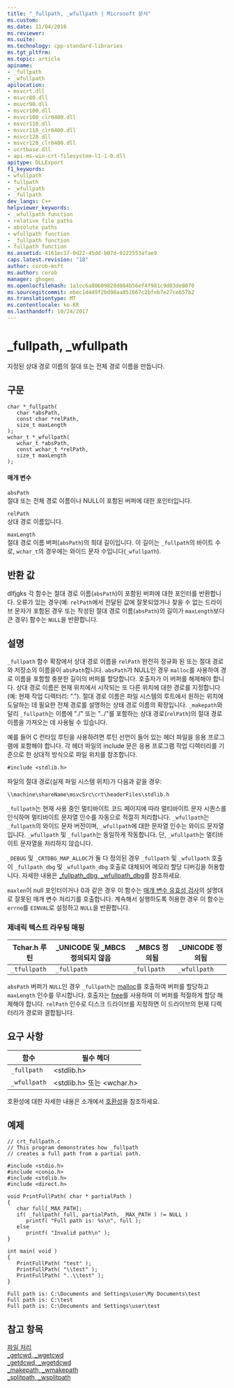 ```yaml
---
title: "_fullpath, _wfullpath | Microsoft 문서"
ms.custom: 
ms.date: 11/04/2016
ms.reviewer: 
ms.suite: 
ms.technology: cpp-standard-libraries
ms.tgt_pltfrm: 
ms.topic: article
apiname:
- _fullpath
- _wfullpath
apilocation:
- msvcrt.dll
- msvcr80.dll
- msvcr90.dll
- msvcr100.dll
- msvcr100_clr0400.dll
- msvcr110.dll
- msvcr110_clr0400.dll
- msvcr120.dll
- msvcr120_clr0400.dll
- ucrtbase.dll
- api-ms-win-crt-filesystem-l1-1-0.dll
apitype: DLLExport
f1_keywords:
- wfullpath
- fullpath
- _wfullpath
- _fullpath
dev_langs: C++
helpviewer_keywords:
- _wfullpath function
- relative file paths
- absolute paths
- wfullpath function
- _fullpath function
- fullpath function
ms.assetid: 4161ec17-0d22-45dd-b07d-0222553afae9
caps.latest.revision: "18"
author: corob-msft
ms.author: corob
manager: ghogen
ms.openlocfilehash: 1a1cc6a80609828d084b56ef4f981c9d03de8070
ms.sourcegitcommit: ebec1d449f2bd98aa851667c2bfeb7e27ce657b2
ms.translationtype: MT
ms.contentlocale: ko-KR
ms.lasthandoff: 10/24/2017
---
```

# <a name="fullpath-wfullpath"></a>_fullpath, _wfullpath
지정된 상대 경로 이름의 절대 또는 전체 경로 이름을 만듭니다.  
  
## <a name="syntax"></a>구문  
  
```  
char *_fullpath(   
   char *absPath,  
   const char *relPath,  
   size_t maxLength   
);  
wchar_t *_wfullpath(   
   wchar_t *absPath,  
   const wchar_t *relPath,  
   size_t maxLength   
);  
```  
  
#### <a name="parameters"></a>매개 변수  
 `absPath`  
 절대 또는 전체 경로 이름이나 NULL이 포함된 버퍼에 대한 포인터입니다.  
  
 `relPath`  
 상대 경로 이름입니다.  
  
 `maxLength`  
 절대 경로 이름 버퍼(`absPath`)의 최대 길이입니다. 이 길이는 `_fullpath`의 바이트 수로, `wchar_t`의 경우에는 와이드 문자 수입니다(`_wfullpath`).  
  
## <a name="return-value"></a>반환 값  
 dlfjgks 각 함수는 절대 경로 이름(`absPath`)이 포함된 버퍼에 대한 포인터를 반환합니다. 오류가 있는 경우(예: `relPath`에서 전달된 값에 잘못되었거나 찾을 수 없는 드라이브 문자가 포함된 경우 또는 작성된 절대 경로 이름(`absPath`)의 길이가 `maxLength`보다 큰 경우) 함수는 `NULL`을 반환합니다.  
  
## <a name="remarks"></a>설명  
 `_fullpath` 함수 확장에서 상대 경로 이름을 `relPath` 완전히 정규화 된 또는 절대 경로와 저장소의 이름을이 `absPath`합니다. `absPath`가 NULL인 경우 `malloc`를 사용하여 경로 이름을 포함할 충분한 길이의 버퍼를 할당합니다. 호출자가 이 버퍼를 해제해야 합니다. 상대 경로 이름은 현재 위치에서 시작되는 또 다른 위치에 대한 경로를 지정합니다(예: 현재 작업 디렉터리: "."). 절대 경로 이름은 파일 시스템의 루트에서 원하는 위치에 도달하는 데 필요한 전체 경로를 설명하는 상태 경로 이름의 확장입니다. `_makepath`와 달리 `_fullpath`는 이름에 "./" 또는 "../"를 포함하는 상대 경로(`relPath`)의 절대 경로 이름을 가져오는 데 사용될 수 있습니다.  
  
 예를 들어 C 런타임 루틴을 사용하려면 루틴 선언이 들어 있는 헤더 파일을 응용 프로그램에 포함해야 합니다. 각 헤더 파일의 include 문은 응용 프로그램 작업 디렉터리를 기준으로 한 상대적 방식으로 파일 위치를 참조합니다.  
  
```  
#include <stdlib.h>  
```  
  
 파일의 절대 경로(실제 파일 시스템 위치)가 다음과 같을 경우:  
  
```  
\\machine\shareName\msvcSrc\crt\headerFiles\stdlib.h  
```  
  
 `_fullpath`는 현재 사용 중인 멀티바이트 코드 페이지에 따라 멀티바이트 문자 시퀀스를 인식하며 멀티바이트 문자열 인수를 자동으로 적절히 처리합니다. `_wfullpath`는 `_fullpath`의 와이드 문자 버전이며, `_wfullpath`에 대한 문자열 인수는 와이드 문자열입니다. `_wfullpath` 및 `_fullpath`는 동일하게 작동합니다. 단, `_wfullpath`는 멀티바이트 문자열을 처리하지 않습니다.  
  
 `_DEBUG` 및 `_CRTDBG_MAP_ALLOC`가 둘 다 정의된 경우 `_fullpath` 및 `_wfullpath` 호출이 `_fullpath_dbg` 및 `_wfullpath_dbg` 호출로 대체되어 메모리 할당 디버깅을 허용합니다. 자세한 내용은 [_fullpath_dbg, _wfullpath_dbg](../../c-runtime-library/reference/fullpath-dbg-wfullpath-dbg.md)를 참조하세요.  
  
 `maxlen`이 null 포인터이거나 0과 같은 경우 이 함수는 [매개 변수 유효성 검사](../../c-runtime-library/parameter-validation.md)의 설명대로 잘못된 매개 변수 처리기를 호출합니다. 계속해서 실행하도록 허용한 경우 이 함수는 `errno`를 `EINVAL`로 설정하고 `NULL`을 반환합니다.  
  
### <a name="generic-text-routine-mappings"></a>제네릭 텍스트 라우팅 매핑  
  
|Tchar.h 루틴|_UNICODE 및 _MBCS 정의되지 않음|_MBCS 정의됨|_UNICODE 정의됨|  
|---------------------|--------------------------------------|--------------------|-----------------------|  
|`_tfullpath`|`_fullpath`|`_fullpath`|`_wfullpath`|  
  
 `absPath` 버퍼가 `NULL`인 경우 `_fullpath`는 [malloc](../../c-runtime-library/reference/malloc.md)를 호출하여 버퍼를 할당하고 `maxLength` 인수를 무시합니다. 호출자는 [free](../../c-runtime-library/reference/free.md)를 사용하여 이 버퍼를 적절하게 할당 해제해야 합니다. `relPath` 인수로 디스크 드라이브를 지정하면 이 드라이브의 현재 디렉터리가 경로와 결합됩니다.  
  
## <a name="requirements"></a>요구 사항  
  
|함수|필수 헤더|  
|--------------|---------------------|  
|`_fullpath`|\<stdlib.h>|  
|`_wfullpath`|\<stdlib.h> 또는 \<wchar.h>|  
  
 호환성에 대한 자세한 내용은 소개에서 [호환성](../../c-runtime-library/compatibility.md)을 참조하세요.  
  
## <a name="example"></a>예제  
  
```  
// crt_fullpath.c  
// This program demonstrates how _fullpath  
// creates a full path from a partial path.  
  
#include <stdio.h>  
#include <conio.h>  
#include <stdlib.h>  
#include <direct.h>  
  
void PrintFullPath( char * partialPath )  
{  
   char full[_MAX_PATH];  
   if( _fullpath( full, partialPath, _MAX_PATH ) != NULL )  
      printf( "Full path is: %s\n", full );  
   else  
      printf( "Invalid path\n" );  
}  
  
int main( void )  
{  
   PrintFullPath( "test" );  
   PrintFullPath( "\\test" );  
   PrintFullPath( "..\\test" );  
}  
```  
  
```Output  
Full path is: C:\Documents and Settings\user\My Documents\test  
Full path is: C:\test  
Full path is: C:\Documents and Settings\user\test  
```  
  
## <a name="see-also"></a>참고 항목  
 [파일 처리](../../c-runtime-library/file-handling.md)   
 [_getcwd, _wgetcwd](../../c-runtime-library/reference/getcwd-wgetcwd.md)   
 [_getdcwd, _wgetdcwd](../../c-runtime-library/reference/getdcwd-wgetdcwd.md)   
 [_makepath, _wmakepath](../../c-runtime-library/reference/makepath-wmakepath.md)   
 [_splitpath, _wsplitpath](../../c-runtime-library/reference/splitpath-wsplitpath.md)